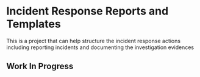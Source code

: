# Incident Response Reports and Templates

This is a project that can help structure the incident response actions including reporting incidents and documenting the investigation evidences

## Work In Progress
